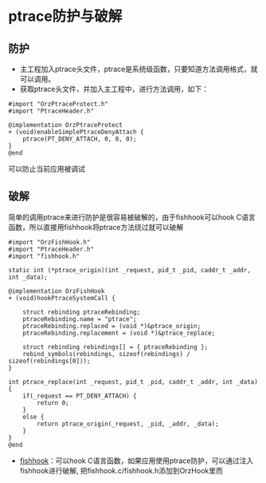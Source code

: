 # ptrace防护与破解

## 防护

- 主工程加入ptrace头文件，ptrace是系统级函数，只要知道方法调用格式，就可以调用。
- 获取ptrace头文件，并加入主工程中，进行方法调用，如下：

```objc
#import "OrzPtraceProtect.h"
#import "PtraceHeader.h"

@implementation OrzPtraceProtect
+ (void)enableSimplePtraceDenyAttach {
    ptrace(PT_DENY_ATTACH, 0, 0, 0);
}
@end
```

可以防止当前应用被调试


## 破解

简单的调用ptrace来进行防护是很容易被破解的，由于fishhook可以hook C语言函数，所以直接用fishhook将ptrace方法绕过就可以破解

```objc
#import "OrzFishHook.h"
#import "PtraceHeader.h"
#import "fishhook.h"

static int (*ptrace_origin)(int _request, pid_t _pid, caddr_t _addr, int _data);

@implementation OrzFishHook
+ (void)hookPtraceSystemCall {
    
    struct rebinding ptraceRebinding;
    ptraceRebinding.name = "ptrace";
    ptraceRebinding.replaced = (void *)&ptrace_origin;
    ptraceRebinding.replacement = (void *)&ptrace_replace;
    
    struct rebinding rebindings[] = { ptraceRebinding };
    rebind_symbols(rebindings, sizeof(rebindings) / sizeof(rebindings[0]));
}

int ptrace_replace(int _request, pid_t _pid, caddr_t _addr, int _data) {
    if(_request == PT_DENY_ATTACH) {
        return 0;
    }
    else {
        return ptrace_origin(_request, _pid, _addr, _data);
    }
}
@end
```

- [fishhook](https://github.com/facebook/fishhook.git)：可以hook C语言函数，如果应用使用ptrace防护，可以通过注入fishhook进行破解, 把fishhook.c/fishhook.h添加到OrzHook里而
